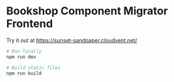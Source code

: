 # Bookshop Component Migrator Frontend

Try it out at https://sunset-sandpaper.cloudvent.net/

```bash
# Run locally
npm run dev

# Build static files
npm run build
```

